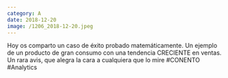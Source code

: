 ```yaml
--- 
category: A 
date: 2018-12-20 
image: /1206_2018-12-20.jpeg 
--- 
```


Hoy os comparto un caso de éxito probado matemáticamente. Un ejemplo de un producto de gran consumo con una tendencia CRECIENTE en ventas. Un rara avis, que alegra la cara a cualquiera que lo mire #CONENTO #Analytics